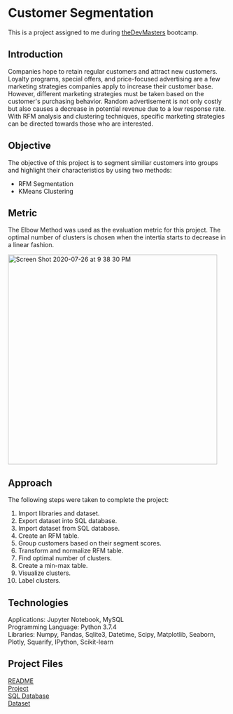 # Customer Segmentation
This is a project assigned to me during [theDevMasters](https://www.thedevmasters.com) bootcamp.<br> 

## Introduction
Companies hope to retain regular customers and attract new customers. Loyalty programs, special offers, and price-focused advertising are a few marketing strategies companies apply to increase their customer base. However, different marketing strategies must be taken based on the customer's purchasing behavior. Random advertisement is not only costly but also causes a decrease in potential revenue due to a low response rate. With RFM analysis and clustering techniques, specific marketing strategies can be directed towards those who are interested.

## Objective
The objective of this project is to segment similiar customers into groups and highlight their characteristics by using two methods:
* RFM Segmentation
* KMeans Clustering

## Metric 
The Elbow Method was used as the evaluation metric for this project. The optimal number of clusters is chosen when the intertia starts to decrease in a linear fashion. 

<img width="478" alt="Screen Shot 2020-07-26 at 9 38 30 PM" src="https://user-images.githubusercontent.com/51253177/88504156-a7722900-cf88-11ea-9093-fa8dc329d866.png">

## Approach
The following steps were taken to complete the project:
1. Import libraries and dataset.
2. Export dataset into SQL database.
3. Import dataset from SQL database.
4. Create an RFM table.
5. Group customers based on their segment scores.
6. Transform and normalize RFM table.
7. Find optimal number of clusters.
8. Create a min-max table.
9. Visualize clusters.
10. Label clusters.

## Technologies
Applications: Jupyter Notebook, MySQL<br>
Programming Language: Python 3.7.4<br>
Libraries: Numpy, Pandas, Sqlite3, Datetime, Scipy, Matplotlib, Seaborn, Plotly, Squarify, IPython, Scikit-learn <br>

## Project Files
[README](https://github.com/Ericjung008/Customer-Segmentation/blob/master/README.md)<br>
[Project](https://github.com/Ericjung008/Customer-Segmentation/blob/master/Customer%20Segmentation.ipynb)<br>
[SQL Database](https://github.com/Ericjung008/Customer-Segmentation/blob/master/segmentation.db)<br>
[Dataset](https://github.com/Ericjung008/Customer-Segmentation/blob/master/data.csv)<br>
